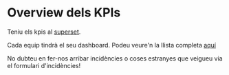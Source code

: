 # Overview dels KPIs

Teniu els kpis al [superset](https://indicadors.somenergia.coop/superset/dashboard/pilotatge/).

Cada equip tindrà el seu dashboard. Podeu veure'n la llista completa [aquí](https://indicadors.somenergia.coop/dashboard/list/)

No dubteu en fer-nos arribar incidències o coses estranyes que veigueu via el formulari d'incidències!